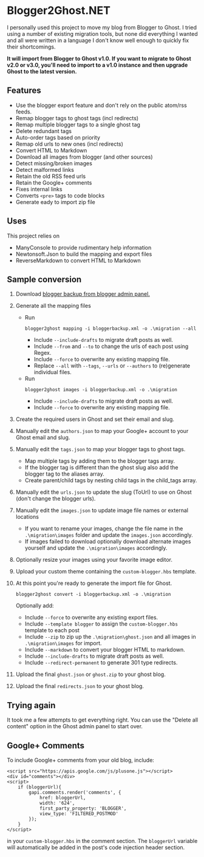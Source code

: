 # Blogger2Ghost.NET

I personally used this project to move my blog from Blogger to Ghost. I tried using a number of 
existing migration tools, but none did everything I wanted and all were written in a language I 
don't know well enough to quickly fix their shortcomings.

**It will import from Blogger to Ghost v1.0. If you want to migrate to Ghost v2.0 or v3.0, you'll need to import to a v1.0 instance and then upgrade Ghost to the latest version.**

## Features

 - Use the blogger export feature and don't rely on the public atom/rss feeds.
 - Remap blogger tags to ghost tags (incl redirects)
 - Remap multiple blogger tags to a single ghost tag
 - Delete redundant tags
 - Auto-order tags based on priority
 - Remap old urls to new ones (incl redirects)
 - Convert HTML to Markdown
 - Download all images from blogger (and other sources)
 - Detect missing/broken images
 - Detect malformed links
 - Retain the old RSS feed urls
 - Retain the Google+ comments
 - Fixes internal links
 - Converts `<pre>` tags to code blocks
 - Generate eady to import zip file

## Uses

This project relies on 

 - ManyConsole to provide rudimentary help information
 - Newtonsoft.Json to build the mapping and export files
 - ReverseMarkdown to convert HTML to Markdown

## Sample conversion

 1. Download [blogger backup from blogger admin panel.](https://www.blogger.com/blogger.g#othersettings)
 2. Generate all the mapping files
    * Run 
       ```
      blogger2ghost mapping -i bloggerbackup.xml -o .\migration --all
      ```
       * Include `--include-drafts` to migrate draft posts as well.
       * Include `--from` and `--to` to change the urls of each post using Regex.
       * Include `--force` to overwrite any existing mapping file.
       * Replace `--all` with `--tags`, `--urls` or `--authors` to (re)generate individual files.
    * Run 
       ```
      blogger2ghost images -i bloggerbackup.xml -o .\migration
      ```
       * Include `--include-drafts` to migrate draft posts as well.
       * Include `--force` to overwrite any existing mapping file.
 3. Create the required users in Ghost and set their email and slug.
 4. Manually edit the `authors.json` to map your Google+ account to your Ghost email and slug.
 5. Manually edit the `tags.json` to map your blogger tags to ghost tags.
    * Map multiple tags by adding them to the blogger tags array.
    * If the blogger tag is different than the ghost slug also add the blogger tag to the aliases array.
    * Create parent/child tags by nesting child tags in the child_tags array.
 6. Manually edit the `urls.json` to update the slug (ToUrl) to use on Ghost (don't change the blogger urls).
 7. Manually edit the `images.json` to update image file names or external locations
    * If you want to rename your images, change the file name in the `.\migration\images` folder and update the `images.json` accordingly.
    * If images failed to download optionally download alternate images yourself and update the `.\migration\images` accordingly.
 8. Optionally resize your images using your favorite image editor.
 9. Upload your custom theme containing the `custom-blogger.hbs` template.
 9. At this point you're ready to generate the import file for Ghost.
    
    ```
    blogger2ghost convert -i bloggerbackup.xml -o .\migration 
    ```    

    Optionally add:
     * Include `--force` to overwrite any existing export files.
     * Include `--template blogger` to assign the `custom-blogger.hbs` template to each post
     * Include `--zip` to zip up the `.\migration\ghost.json` and all images in `.\migration\images` for import.
     * Include `--markdown` to convert your blogger HTML to markdown.
     * Include `--include-drafts` to migrate draft posts as well.
     * Include `--redirect-permanent` to generate 301 type redirects.
 10. Upload the final `ghost.json` or `ghost.zip` to your ghost blog.
 11. Upload the final `redirects.json` to your ghost blog.
 
## Trying again

It took me a few attempts to get everything right. You can use the "Delete all content" option in the Ghost admin panel to start over.

## Google+ Comments

To include Google+ comments from your old blog, include:

```
<script src="https://apis.google.com/js/plusone.js"></script>
<div id="comments"></div>
<script>
    if (bloggerUrl){
		gapi.comments.render('comments', {
    		href: bloggerUrl,
    		width: '624',
    		first_party_property: 'BLOGGER',
    		view_type: 'FILTERED_POSTMOD'
		});
    }
</script>
```

in your `custom-blogger.hbs` in the comment section. The `bloggerUrl` variable will automatically be added in the post's code injection header section.
